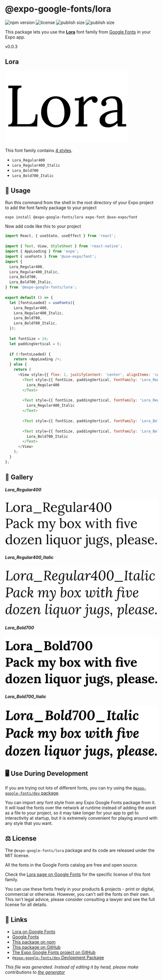 # @expo-google-fonts/lora

![npm version](https://flat.badgen.net/npm/v/@expo-google-fonts/lora)
![license](https://flat.badgen.net/github/license/expo/google-fonts)
![publish size](https://flat.badgen.net/packagephobia/install/@expo-google-fonts/lora)
![publish size](https://flat.badgen.net/packagephobia/publish/@expo-google-fonts/lora)

This package lets you use the [**Lora**](https://fonts.google.com/specimen/Lora) font family from [Google Fonts](https://fonts.google.com/) in your Expo app.

v0.0.3

## Lora

![Lora](./font-family.png)

This font family contains [4 styles](#gallery).

- `Lora_Regular400`
- `Lora_Regular400_Italic`
- `Lora_Bold700`
- `Lora_Bold700_Italic`

## 🔡 Usage

Run this command from the shell in the root directory of your Expo project to add the font family package to your project
```sh
expo install @expo-google-fonts/lora expo-font @use-expo/font
```

Now add code like this to your project
```js
import React, { useState, useEffect } from 'react';

import { Text, View, StyleSheet } from 'react-native';
import { AppLoading } from 'expo';
import { useFonts } from '@use-expo/font';
import {
  Lora_Regular400,
  Lora_Regular400_Italic,
  Lora_Bold700,
  Lora_Bold700_Italic,
} from '@expo-google-fonts/lora';

export default () => {
  let [fontsLoaded] = useFonts({
    Lora_Regular400,
    Lora_Regular400_Italic,
    Lora_Bold700,
    Lora_Bold700_Italic,
  });

  let fontSize = 24;
  let paddingVertical = 6;

  if (!fontsLoaded) {
    return <AppLoading />;
  } else {
    return (
      <View style={{ flex: 1, justifyContent: 'center', alignItems: 'center' }}>
        <Text style={{ fontSize, paddingVertical, fontFamily: 'Lora_Regular400' }}>
          Lora_Regular400
        </Text>

        <Text style={{ fontSize, paddingVertical, fontFamily: 'Lora_Regular400_Italic' }}>
          Lora_Regular400_Italic
        </Text>

        <Text style={{ fontSize, paddingVertical, fontFamily: 'Lora_Bold700' }}>Lora_Bold700</Text>

        <Text style={{ fontSize, paddingVertical, fontFamily: 'Lora_Bold700_Italic' }}>
          Lora_Bold700_Italic
        </Text>
      </View>
    );
  }
};

```

## 📖 Gallery

##### Lora_Regular400
![Lora_Regular400](./ab4a36d4eeabba7b21d6d9f9cf3402c3cfc28c64a4fb06cb6c424de03a8c98b9.ttf.png)

##### Lora_Regular400_Italic
![Lora_Regular400_Italic](./5bda244cfbcaf07666bfff144e4e1e5809f93966fa537d9ba1a29fcfd7e0ebb5.ttf.png)

##### Lora_Bold700
![Lora_Bold700](./aada77cdac3a872737be48f8c95b39befadbb124e16cc8b8e5076dd429400ea1.ttf.png)

##### Lora_Bold700_Italic
![Lora_Bold700_Italic](./b8238541d0dfa01767e098baf5d7942885a58372a7b97e09d2af15e9d295f2f2.ttf.png)


## 🖥️ Use During Development

If you are trying out lots of different fonts, you can try using the [`@expo-google-fonts/dev` package](https://github.com/expo/google-fonts/tree/master/font-packages/dev#readme).

You can import *any* font style from any Expo Google Fonts package from it. It will load the fonts
over the network at runtime instead of adding the asset as a file to your project, so it may take longer
for your app to get to interactivity at startup, but it is extremely convenient
for playing around with any style that you want.

## ⚖️ License

The `@expo-google-fonts/lora` package and its code are released under the MIT license.

All the fonts in the Google Fonts catalog are free and open source.

Check the [Lora page on Google Fonts](https://fonts.google.com/specimen/Lora) for the specific license of this font family.

You can use these fonts freely in your products & projects - print or digital, commercial or otherwise. However, you can't sell the fonts on their own. This isn't legal advice, please consider consulting a lawyer and see the full license for all details.

## 🔗 Links

- [Lora on Google Fonts](https://fonts.google.com/specimen/Lora)
- [Google Fonts](https://fonts.google.com/)
- [This package on npm](https://www.npmjs.com/package/@expo-google-fonts/lora)
- [This package on GitHub](https://github.com/expo/google-fonts/tree/master/font-packages/lora)
- [The Expo Google Fonts project on GitHub](https://github.com/expo/google-fonts)
- [`@expo-google-fonts/dev` Devlopment Package](https://github.com/expo/google-fonts/tree/master/font-packages/dev)


*This file was generated. Instead of editing it by head, please make contributions to [the generator](https://github.com/expo/google-fonts/tree/master/packages/generator)*

